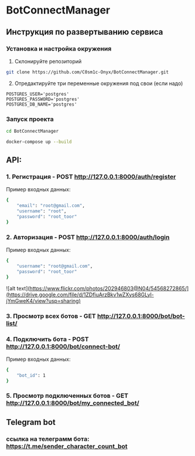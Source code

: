 # BotConnectManager

## Инструкция по развертыванию сервиса
### Установка и настройка окружения
1. Склонируйте репозиторий
```bash
git clone https://github.com/C0sm1c-Onyx/BotConnectManager.git
```
2. Отредактируйте три переменные окружения под свои (если надо)
```env
POSTGRES_USER='postgres'
POSTGRES_PASSWORD='postgres'
POSTGRES_DB_NAME='postgres'
```
### Запуск проекта
```bash
cd BotConnectManager
```
```bash
docker-compose up --build
```
## API:

### 1. Регистрация - POST http://127.0.0.1:8000/auth/register
Пример входных данных:
```bash
{
    "email": "root@gmail.com",
    "username": "root",
    "password": "root_toor"
}
```
### 2. Авторизация - POST http://127.0.0.1:8000/auth/login
Пример входных данных:
```bash
{
    "username": "root@gmail.com",
    "password": "root_toor"
}
```
![alt text](https://www.flickr.com/photos/202946803@N04/54568272865/](https://drive.google.com/file/d/1ZDfiuArzBkv1wZXys68GLyl-jYmGweK4/view?usp=sharing)

### 3. Просмотр всех ботов - GET http://127.0.0.1:8000/bot/bot-list/

### 4. Подключить бота - POST http://127.0.0.1:8000/bot/connect-bot/
Пример входных данных:
```bash
{
    "bot_id": 1
}
```

### 5. Просмотр подключенных ботов - GET http://127.0.0.1:8000/bot/my_connected_bot/

## Telegram bot
### ссылка на телеграмм бота: https://t.me/sender_character_count_bot   
